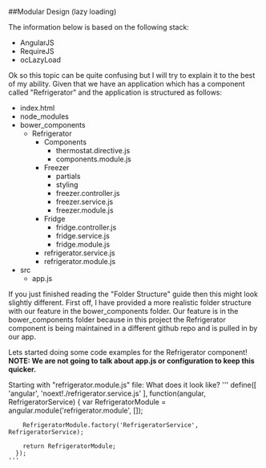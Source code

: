 ##Modular Design (lazy loading)

The information below is based on the following stack:

- AngularJS
- RequireJS
- ocLazyLoad

Ok so this topic can be quite confusing but I will try to explain it to the best of my ability.
Given that we have an application which has a component called "Refrigerator" and the application is structured as follows:

- index.html
- node_modules
- bower_components
  - Refrigerator
    - Components
      - thermostat.directive.js
      - components.module.js
    - Freezer
      - partials
      - styling
      - freezer.controller.js
      - freezer.service.js
      - freezer.module.js
    - Fridge
      - fridge.controller.js
      - fridge.service.js
      - fridge.module.js
    - refrigerator.service.js
    - refrigerator.module.js
- src
  - app.js
  
If you just finished reading the "Folder Structure" guide then this might look slightly different.
First off, I have provided a more realistic folder structure with our feature in the bower_components folder.
Our feature is in the bower_components folder because in this project the Refrigerator component is being maintained in a different github repo and is pulled in by our app.

Lets started doing some code examples for the Refrigerator component!
**NOTE: We are not going to talk about app.js or configuration to keep this quicker.**

Starting with "refrigerator.module.js" file:
What does it look like?
    '''
      define([
        'angular',
        'noext!./refrigerator.service.js'
      ], function(angular, RefrigeratorService) {
        var RefrigeratorModule = angular.module('refrigerator.module', []);
        
        RefrigeratorModule.factory('RefrigeratorService', RefrigeratorService);
        
        return RefrigeratorModule;
      });
    '''